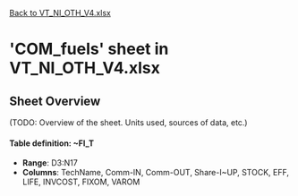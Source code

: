 [Back to VT_NI_OTH_V4.xlsx](README.md)

# 'COM_fuels' sheet in VT_NI_OTH_V4.xlsx

## Sheet Overview

(TODO: Overview of the sheet. Units used, sources of data, etc.)

#### Table definition: ~FI_T
- **Range**: D3:N17
- **Columns**: TechName, Comm-IN, Comm-OUT, Share-I~UP, STOCK, EFF, LIFE, INVCOST, FIXOM, VAROM

